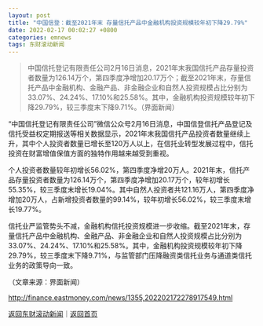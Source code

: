 ```yaml
---
layout: post
title: "中国信登：截至2021年末 存量信托产品中金融机构投资规模较年初下降29.79%"
date: 2022-02-17 00:02:27 +0800
categories: emnews
tags: 东财滚动新闻
---
```

> 中国信托登记有限责任公司2月16日消息，2021年末我国信托产品存量投资者数量为126.14万个，第四季度净增加20.17万个；截至2021年末，存量信托产品中金融机构、金融产品、非金融企业和自然人投资规模占比分别为33.07%、24.24%、17.10%和25.58%。其中，金融机构投资规模较年初下降29.79%，较三季度末下降9.71%。（界面新闻）

<p>“中国信托登记有限责任公司”微信公众号2月16日消息，中国信登信托产品登记及信托受益权定期报送等相关数据显示，2021年末我国信托产品投资者数量继续上升，其中个人投资者数量已增长至120万人以上，在信托业转型发展过程中，信托投资在财富增值保值方面的独特作用越来越受到重视。</p>
 <p>个人投资者数量较年初增长56.02%，第四季度净增20万人。2021年末，信托产品存量投资者数量为126.14万个，第四季度净增加20.17万个，较年初增长55.35%，较三季度末增长19.04%。其中自然人投资者共121.16万人，第四季度净增加20万人，占新增投资者数量的99.14%，较年初增长56.02%，较三季度末增长19.77%。</p>
 <p>信托业严监管势头不减，金融机构信托投资规模进一步收缩。截至2021年末，存量信托产品中金融机构、金融产品、非金融企业和自然人投资规模占比分别为33.07%、24.24%、17.10%和25.58%。其中，金融机构投资规模较年初下降29.79%，较三季度末下降9.71%，与监管部门压降融资类信托业务与通道类信托业务的政策导向一致。</p><p class="em_media">（文章来源：界面新闻）</p>

<http://finance.eastmoney.com/news/1355,202202172278917549.html>

[返回东财滚动新闻](//finews.withounder.com/emnews/)｜[返回首页](//finews.withounder.com/)